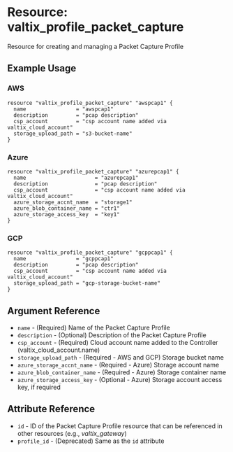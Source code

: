 # Resource: valtix_profile_packet_capture
Resource for creating and managing a Packet Capture Profile

## Example Usage

### AWS
```hcl
resource "valtix_profile_packet_capture" "awspcap1" {
  name                = "awspcap1"
  description         = "pcap description"
  csp_account         = "csp account name added via valtix_cloud_account"
  storage_upload_path = "s3-bucket-name"
}
```

### Azure
```hcl
resource "valtix_profile_packet_capture" "azurepcap1" {
  name                      = "azurepcap1"
  description               = "pcap description"
  csp_account               = "csp account name added via valtix_cloud_account"
  azure_storage_accnt_name  = "storage1"
  azure_blob_container_name = "ctr1"
  azure_storage_access_key  = "key1"
}
```

### GCP
```hcl
resource "valtix_profile_packet_capture" "gcppcap1" {
  name                = "gcppcap1"
  description         = "pcap description"
  csp_account         = "csp account name added via valtix_cloud_account"
  storage_upload_path = "gcp-storage-bucket-name"
}
```

## Argument Reference
* `name` - (Required) Name of the Packet Capture Profile
* `description` - (Optional) Description of the Packet Capture Profile
* `csp_account` - (Required) Cloud account name added to the Controller (valtix_cloud_account.name)
* `storage_upload_path` - (Required - AWS and GCP) Storage bucket name
* `azure_storage_accnt_name` - (Required - Azure) Storage account name
* `azure_blob_container_name` - (Required - Azure) Storage container name
* `azure_storage_access_key` - (Optional - Azure) Storage account access key, if required

## Attribute Reference
* `id` - ID of the Packet Capture Profile resource that can be referenced in other resources (e.g., *valtix_gateway*)
* `profile_id` - (Deprecated) Same as the `id` attribute
